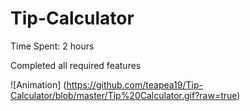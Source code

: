 # Tip-Calculator

Time Spent: 2 hours

Completed all required features

![Animation] (https://github.com/teapea19/Tip-Calculator/blob/master/Tip%20Calculator.gif?raw=true)


